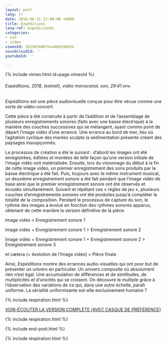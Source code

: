 ```yaml
---
layout: post
lang: fr
date: 2018-08-31 22:00:00 +0000
title: Expéditions
lang-ref: expediciones
categories:
- son
- video
vimeoId: 291505846?h=a6b6194d3e
soundcloudId: ''
youtubeId: ''

---
```

{% include vimeo.html id=page.vimeoId %}

###### _Expéditions_, 2018, (extrait), vidéo monocanal, son, 29:41 env.

_Expéditions_ est une pièce audiovisuelle conçue pour être vécue comme une sorte de vidéo-concert.

Cette pièce a été construite à partir de l’addition et de l’assemblage de plusieurs enregistrements sonores (faits avec une basse électrique) à la manière des couches successives qui se mélangent, ayant comme point de départ l’image vidéo d’une errance. Une errance au bord de mer, lieu où l’agitation cyclique des marées sculpte la sédimentation présente créant des paysages insoupçonnés.

Le processus de création a été le suivant : d’abord les images ont été enregistrées, éditées et montées de telle façon qu’une version initiale de l’image vidéo soit matérialisée. Ensuite, lors du visionnage du début à la fin de cette image vidéo, un premier enregistrement des sons produits par la basse électrique a été fait. Puis, toujours avec le même instrument musical, un deuxième enregistrement sonore a été fait pendant que l’image vidéo de base ainsi que le premier enregistrement sonore ont été observés et écoutés simultanément. Suivant et répétant ces « règles de jeu », plusieurs couches d’enregistrements sonores ont été produites jusqu’à compléter la totalité de la composition. Pendant le processus de capture du son, le rythme des images a évolué en fonction des rythmes sonores apparus, obtenant de cette manière la version définitive de la pièce.

Image vidéo > Enregistrement sonore 1

Image vidéo + Enregistrement sonore 1 > Enregistrement sonore 2

Image vidéo + Enregistrement sonore 1 + Enregistrement sonore 2 > Enregistrement sonore 3

et cætera (+ évolution de l’Image vidéo) = Pièce finale

Ainsi, _Expéditions_ montre des errances audio-visuelles qui ont pour but de présenter un univers en particulier. Un univers composite où absolument rien n’est égal. Une accumulation de différences et de similitudes, de multiplicités et d’unicités qui se croisent. On découvre le multiple grâce à l’observation des variations de ce qui, dans une autre échelle, paraît uniforme. La sérialité uniformisante est-elle exclusivement humaine ?

{% include respiration.html %}

[VOIR-ÉCOUTER LA VERSION COMPLÈTE (AVEC CASQUE DE PRÉFÉRENCE)](https://www.youtube.com/watch?v=DwbtFcu9hDE)

{% include respiration.html %}

{% include end-post.html %}

{% include respiration.html %}